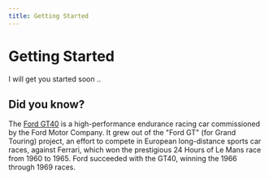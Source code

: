 ```yaml
---
title: Getting Started
---
```


# Getting Started

I will get you started soon ..

## Did you know?

The [Ford GT40](https://en.wikipedia.org/wiki/Ford_GT40) is a high-performance endurance racing car commissioned by the Ford Motor Company. It grew out of the "Ford GT" (for Grand Touring) project, an effort to compete in European long-distance sports car races, against Ferrari, which won the prestigious 24 Hours of Le Mans race from 1960 to 1965. Ford succeeded with the GT40, winning the 1966 through 1969 races.
